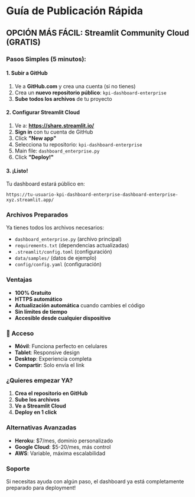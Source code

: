 # Guía de Publicación Rápida

## OPCIÓN MÁS FÁCIL: Streamlit Community Cloud (GRATIS)

### Pasos Simples (5 minutos):

#### 1. Subir a GitHub
1. Ve a **GitHub.com** y crea una cuenta (si no tienes)
2. Crea un **nuevo repositorio público**: `kpi-dashboard-enterprise`
3. **Sube todos los archivos** de tu proyecto

#### 2. Configurar Streamlit Cloud
1. Ve a: **https://share.streamlit.io/**
2. **Sign in** con tu cuenta de GitHub
3. Click **"New app"**
4. Selecciona tu repositorio: `kpi-dashboard-enterprise`
5. Main file: `dashboard_enterprise.py`
6. Click **"Deploy!"**

#### 3. ¡Listo!
Tu dashboard estará público en:
```
https://tu-usuario-kpi-dashboard-enterprise-dashboard-enterprise-xyz.streamlit.app/
```

### Archivos Preparados
Ya tienes todos los archivos necesarios:
- `dashboard_enterprise.py` (archivo principal)
- `requirements.txt` (dependencias actualizadas)
- `.streamlit/config.toml` (configuración)
- `data/samples/` (datos de ejemplo)
- `config/config.yaml` (configuración)

### Ventajas
- **100% Gratuito**
- **HTTPS automático**
- **Actualización automática** cuando cambies el código
- **Sin límites de tiempo**
- **Accesible desde cualquier dispositivo**

### 📱 Acceso
- **Móvil**: Funciona perfecto en celulares
- **Tablet**: Responsive design
- **Desktop**: Experiencia completa
- **Compartir**: Solo envía el link

### ¿Quieres empezar YA?
1. **Crea el repositorio en GitHub**
2. **Sube los archivos**
3. **Ve a Streamlit Cloud**
4. **Deploy en 1 click**

### Alternativas Avanzadas
- **Heroku**: $7/mes, dominio personalizado
- **Google Cloud**: $5-20/mes, más control
- **AWS**: Variable, máxima escalabilidad

### Soporte
Si necesitas ayuda con algún paso, el dashboard ya está completamente preparado para deployment!
